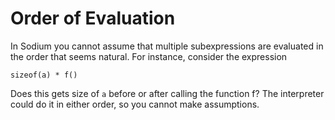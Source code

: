 # Order of Evaluation

In Sodium you cannot assume that multiple subexpressions are evaluated in the order that seems natural. For instance, consider the expression

`sizeof(a) * f()`

Does this gets size of `a` before or after calling the function f? The interpreter could do it in either order, so you cannot make assumptions.



